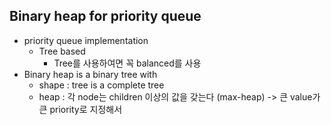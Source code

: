 ## Binary heap for priority queue
- priority queue implementation
    - Tree based
        - Tree를 사용하여면 꼭 balanced를 사용
- Binary heap is a binary tree with
    - shape : tree is a complete tree
    - heap : 각 node는 children 이상의 값을 갖는다 (max-heap) -> 큰 value가 큰 priority로 지정해서